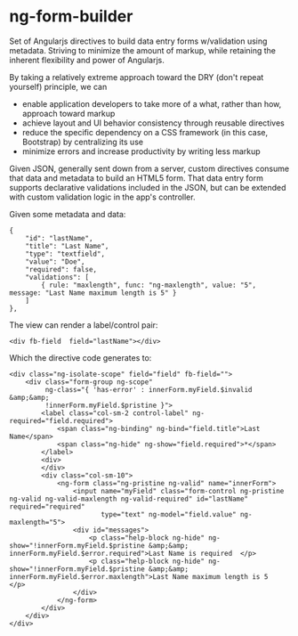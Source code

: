 ng-form-builder
===============

Set of Angularjs directives to build data entry forms w/validation using metadata.  Striving to minimize the amount of markup, while retaining the inherent flexibility and power of Angularjs.

By taking a relatively extreme approach toward the DRY (don't repeat yourself) principle, we can
- enable application developers to take more of a what, rather than how, approach toward markup
- achieve layout and UI behavior consistency through reusable directives
- reduce the specific dependency on a CSS framework (in this case, Bootstrap) by centralizing its use
- minimize errors and increase productivity by writing less markup

Given JSON, generally sent down from a server, custom directives consume that data and metadata to build an HTML5 form.  That data entry form supports declarative validations included in the JSON, but can be extended with custom validation logic in the app's controller.

Given some metadata and data:
```
{
    "id": "lastName",
    "title": "Last Name",
    "type": "textfield",
    "value": "Doe",
    "required": false,
    "validations": [
        { rule: "maxlength", func: "ng-maxlength", value: "5", message: "Last Name maximum length is 5" }
    ]
},
```
The view can render a label/control pair:
```
<div fb-field  field="lastName"></div>
```
Which the directive code generates to:
```
<div class="ng-isolate-scope" field="field" fb-field="">
    <div class="form-group ng-scope"
         ng-class="{ 'has-error' : innerForm.myField.$invalid &amp;&amp;
         !innerForm.myField.$pristine }">
        <label class="col-sm-2 control-label" ng-required="field.required">
            <span class="ng-binding" ng-bind="field.title">Last Name</span>
            <span class="ng-hide" ng-show="field.required">*</span>
        </label>
        <div>
        </div>
        <div class="col-sm-10">
            <ng-form class="ng-pristine ng-valid" name="innerForm">
                <input name="myField" class="form-control ng-pristine ng-valid ng-valid-maxlength ng-valid-required" id="lastName" required="required"
                       type="text" ng-model="field.value" ng-maxlength="5">
                <div id="messages">
                    <p class="help-block ng-hide" ng-show="!innerForm.myField.$pristine &amp;&amp; innerForm.myField.$error.required">Last Name is required  </p>
                    <p class="help-block ng-hide" ng-show="!innerForm.myField.$pristine &amp;&amp; innerForm.myField.$error.maxlength">Last Name maximum length is 5  </p>
                </div>
            </ng-form>
        </div>
    </div>
</div>
```